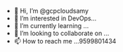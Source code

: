- 👋 Hi, I’m @gcpcloudsamy
- 👀 I’m interested in DevOps...
- 🌱 I’m currently learning ...
- 💞️ I’m looking to collaborate on ...
- 📫 How to reach me ...9599801434

<!---
gcpcloudsamy/gcpcloudsamy is a ✨ special ✨ repository because its `README.md` (this file) appears on your GitHub profile.
You can click the Preview link to take a look at your changes.
--->
